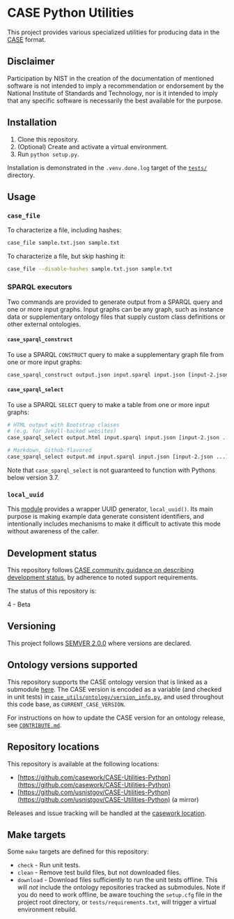 # CASE Python Utilities

This project provides various specialized utilities for producing data in the [CASE](https://caseontology.org/) format.


## Disclaimer

Participation by NIST in the creation of the documentation of mentioned software is not intended to imply a recommendation or endorsement by the National Institute of Standards and Technology, nor is it intended to imply that any specific software is necessarily the best available for the purpose.


## Installation

1. Clone this repository.
2. (Optional) Create and activate a virtual environment.
3. Run `python setup.py`.

Installation is demonstrated in the `.venv.done.log` target of the [`tests/`](tests/) directory.


## Usage


### `case_file`

To characterize a file, including hashes:

```bash
case_file sample.txt.json sample.txt
```

To characterize a file, but skip hashing it:

```bash
case_file --disable-hashes sample.txt.json sample.txt
```


### SPARQL executors

Two commands are provided to generate output from a SPARQL query and one or more input graphs.  Input graphs can be any graph, such as instance data or supplementary ontology files that supply custom class definitions or other external ontologies.


#### `case_sparql_construct`

To use a SPARQL `CONSTRUCT` query to make a supplementary graph file from one or more input graphs:

```bash
case_sparql_construct output.json input.sparql input.json [input-2.json ...]
```


#### `case_sparql_select`

To use a SPARQL `SELECT` query to make a table from one or more input graphs:

```bash
# HTML output with Bootstrap classes
# (e.g. for Jekyll-backed websites)
case_sparql_select output.html input.sparql input.json [input-2.json ...]

# Markdown, Github-flavored
case_sparql_select output.md input.sparql input.json [input-2.json ...]
```

Note that `case_sparql_select` is not guaranteed to function with Pythons below version 3.7.


### `local_uuid`

This [module](case_utils/local_uuid.py) provides a wrapper UUID generator, `local_uuid()`.  Its main purpose is making example data generate consistent identifiers, and intentionally includes mechanisms to make it difficult to activate this mode without awareness of the caller.


## Development status

This repository follows [CASE community guidance on describing development status](https://caseontology.org/resources/software.html#development_status), by adherence to noted support requirements.

The status of this repository is:

4 - Beta


## Versioning

This project follows [SEMVER 2.0.0](https://semver.org/) where versions are declared.


## Ontology versions supported

This repository supports the CASE ontology version that is linked as a submodule [here](dependencies/CASE).  The CASE version is encoded as a variable (and checked in unit tests) in [`case_utils/ontology/version_info.py`](case_utils/ontology/version_info.py), and used throughout this code base, as `CURRENT_CASE_VERSION`.

For instructions on how to update the CASE version for an ontology release, see [`CONTRIBUTE.md`](CONTRIBUTE.md).


## Repository locations

This repository is available at the following locations:
* [https://github.com/casework/CASE-Utilities-Python](https://github.com/casework/CASE-Utilities-Python)
* [https://github.com/usnistgov/CASE-Utilities-Python](https://github.com/usnistgov/CASE-Utilities-Python) (a mirror)

Releases and issue tracking will be handled at the [casework location](https://github.com/casework/CASE-Utilities-Python).


## Make targets

Some `make` targets are defined for this repository:
* `check` - Run unit tests.
* `clean` - Remove test build files, but not downloaded files.
* `download` - Download files sufficiently to run the unit tests offline.  This will *not* include the ontology repositories tracked as submodules.  Note if you do need to work offline, be aware touching the `setup.cfg` file in the project root directory, or `tests/requirements.txt`, will trigger a virtual environment rebuild.
